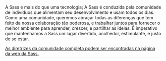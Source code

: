 A Sass é mais do que uma tecnologia; A Sass é conduzida pela comunidade de indivíduos que alimentam seu desenvolvimento e usam todos os dias. Como uma comunidade, queremos abraçar todas as diferenças que tem feito da nossa colaboração tão poderosa, e trabalhar juntos para fornecer o melhor ambiente para aprender, crescer, e partilhar as ideias. É imperativo que mantenhamos a Sass um lugar divertido, acolhedor, estimulante, e justo de se estar.

[As diretrizes da comunidade completa podem ser encontradas na página da web da Sass.][link]

[link]: https://sass-lang.com/community-guidelines
